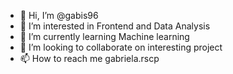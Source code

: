 - 👋 Hi, I’m @gabis96
- 👀 I’m interested in Frontend and Data Analysis
- 🌱 I’m currently learning Machine learning
- 💞️ I’m looking to collaborate on interesting project
- 📫 How to reach me gabriela.rscp

<!---
gabis96/gabis96 is a ✨ special ✨ repository because its `README.md` (this file) appears on your GitHub profile.
You can click the Preview link to take a look at your changes.
--->
